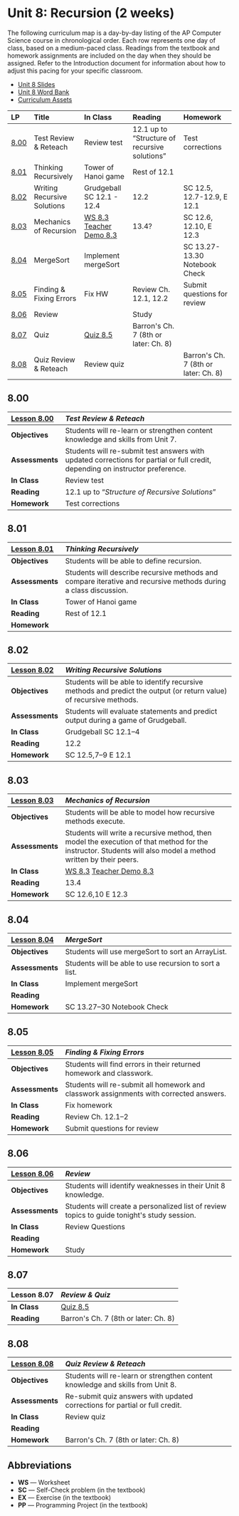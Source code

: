 # Unit 8: Recursion (2 weeks)

The following curriculum map is a day-by-day listing of the AP Computer Science course in
chronological order. Each row represents one day of class, based on a medium-paced class. Readings
from the textbook and homework assignments are included on the day when they should be assigned.
Refer to the Introduction document for information about how to adjust this pacing for your specific
classroom.

- [Unit 8 Slides]
- [Unit 8 Word Bank]
- [Curriculum Assets](../Assets.md)

| **LP** | **Title**                             | **In Class**   | **Reading**     | **Homework**    |
|:-------|:--------------------------------------|:---------------|:----------------|:----------------|
| [8.00] |Test Review & Reteach|Review test|12.1 up to “Structure of recursive solutions”|Test corrections
| [8.01] |Thinking Recursively|Tower of Hanoi game|Rest of 12.1|
| [8.02] |Writing Recursive Solutions|Grudgeball  SC 12.1 - 12.4|12.2|SC 12.5, 12.7-12.9, E 12.1
| [8.03] |Mechanics of Recursion|[WS 8.3]  [Teacher Demo 8.3]|13.4?|SC 12.6, 12.10, E 12.3
| [8.04] |MergeSort|Implement mergeSort||SC 13.27-13.30  Notebook Check
| [8.05] |Finding & Fixing Errors|Fix HW|Review Ch. 12.1, 12.2|Submit questions for review
| [8.06] |Review||Study|
| [8.07] |Quiz|[Quiz 8.5]|Barron's  Ch. 7 (8th or later: Ch. 8)|
| [8.08] |Quiz Review & Reteach|Review quiz||Barron's  Ch. 7 (8th or later: Ch. 8)|

## 8.00

| [Lesson 8.00]   | _Test Review & Reteach_
|:----------------|:-----------------------
| **Objectives**  | Students will re-learn or strengthen content knowledge and skills from Unit 7.
| **Assessments** | Students will re-submit test answers with updated corrections for partial or full credit, depending on instructor preference.
| **In Class**    | Review test
| **Reading**     | 12.1 up to “_Structure of Recursive Solutions_”
| **Homework**    | Test corrections

## 8.01

| [Lesson 8.01]   | _Thinking Recursively_
|:----------------|:----------------------
| **Objectives**  | Students will be able to define recursion.
| **Assessments** | Students will describe recursive methods and compare iterative and recursive methods during a class discussion.
| **In Class**    | Tower of Hanoi game
| **Reading**     | Rest of 12.1
| **Homework**    |

## 8.02

| [Lesson 8.02]   | _Writing Recursive Solutions_
|:----------------|:-----------------------------
| **Objectives**  | Students will be able to identify recursive methods and predict the output (or return value) of recursive methods.
| **Assessments** | Students will evaluate statements and predict output during a game of Grudgeball.
| **In Class**    | Grudgeball  SC 12.1–4
| **Reading**     | 12.2
| **Homework**    | SC 12.5,7–9  E 12.1

## 8.03

| [Lesson 8.03]   | _Mechanics of Recursion_
|:----------------|:------------------------
| **Objectives**  | Students will be able to model how recursive methods execute.
| **Assessments** | Students will write a recursive method, then model the execution of that method for the instructor.  Students will also model a method written by their peers.
| **In Class**    | [WS 8.3]  [Teacher Demo 8.3]
| **Reading**     | 13.4
| **Homework**    | SC 12.6,10  E 12.3

## 8.04

| [Lesson 8.04]   | _MergeSort_
|:----------------|:-----------
| **Objectives**  | Students will use mergeSort to sort an ArrayList.
| **Assessments** | Students will be able to use recursion to sort a list.
| **In Class**    | Implement mergeSort
| **Reading**     |
| **Homework**    | SC 13.27–30  Notebook Check

## 8.05

| [Lesson 8.05]   | _Finding & Fixing Errors_
|:----------------|:-------------------------
| **Objectives**  | Students will find errors in their returned homework and classwork.
| **Assessments** | Students will re-submit all homework and classwork assignments with corrected answers.
| **In Class**    | Fix homework
| **Reading**     | Review Ch. 12.1–2
| **Homework**    | Submit questions for review

## 8.06

| [Lesson 8.06]   | _Review_
|:----------------|:---------------
| **Objectives**  | Students will identify weaknesses in their Unit 8 knowledge.
| **Assessments** | Students will create a personalized list of review topics to guide tonight's study session.
| **In Class**    | Review Questions
| **Reading**     |
| **Homework**    | Study

## 8.07

| Lesson 8.07     | _Review & Quiz_
|:----------------|:---------------
| **In Class**    | [Quiz 8.5]
| **Reading**    | Barron's  Ch. 7 (8th or later: Ch. 8)

## 8.08

| [Lesson 8.08]   | _Quiz Review & Reteach_
|:----------------|:-----------------------
| **Objectives**  | Students will re-learn or strengthen content knowledge and skills from Unit 8.
| **Assessments** | Re-submit quiz answers with updated corrections for partial or full credit.
| **In Class**    | Review quiz
| **Reading**     |
| **Homework**    | Barron's  Ch. 7 (8th or later: Ch. 8)

## Abbreviations

- **WS** — Worksheet
- **SC** — Self-Check problem (in the textbook)
- **EX** — Exercise (in the textbook)
- **PP** — Programming Project (in the textbook)

[8.00]: Lesson-800.md
[8.01]: Lesson-801.md
[8.02]: Lesson-802.md
[8.03]: Lesson-803.md
[8.04]: Lesson-804.md
[8.05]: Lesson-805.md
[8.06]: Lesson-806.md
[8.07]: #807
[8.08]: Lesson-808.md
[Lesson 8.00]: Lesson-800.md
[Lesson 8.01]: Lesson-801.md
[Lesson 8.02]: Lesson-802.md
[Lesson 8.03]: Lesson-803.md
[Lesson 8.04]: Lesson-804.md
[Lesson 8.05]: Lesson-805.md
[Lesson 8.06]: Lesson-806.md
[Lesson 8.08]: Lesson-808.md
[Quiz 8.5]: https://raw.githubusercontent.com/TEALSK12/apcsa-public/master/curriculum/Unit8/Quiz%208.5.docx
[Teacher Demo 8.3]: https://raw.githubusercontent.com/TEALSK12/apcsa-public/master/curriculum/Unit8/Teacher%20Demo%208.3.docx
[Unit 8 Slides]:    https://raw.githubusercontent.com/TEALSK12/apcsa-public/master/curriculum/Unit8/Unit8.pptx
[Unit 8 Word Bank]: https://raw.githubusercontent.com/TEALSK12/apcsa-public/master/curriculum/Unit8/Unit%208%20Word%20Bank.docx
[WS 8.3]:   https://raw.githubusercontent.com/TEALSK12/apcsa-public/master/curriculum/Unit8/WS%208.3.docx
